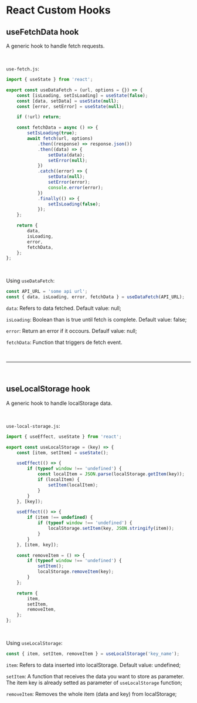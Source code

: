 # React Custom Hooks

## useFetchData hook

A generic hook to handle fetch requests.

&nbsp;

`use-fetch.js`:

```javascript
import { useState } from 'react';

export const useDataFetch = (url, options = {}) => {
	const [isLoading, setIsLoading] = useState(false);
	const [data, setData] = useState(null);
	const [error, setError] = useState(null);

	if (!url) return;

	const fetchData = async () => {
		setIsLoading(true);
		await fetch(url, options)
			.then((response) => response.json())
			.then((data) => {
				setData(data);
				setError(null);
			})
			.catch((error) => {
				setData(null);
				setError(error);
				console.error(error);
			})
			.finally(() => {
				setIsLoading(false);
			});
	};

	return {
		data,
		isLoading,
		error,
		fetchData,
	};
};
```

&nbsp;

Using `useDataFetch`:

```javascript
const API_URL = 'some api url';
const { data, isLoading, error, fetchData } = useDataFetch(API_URL);
```

`data`: Refers to data fetched. Default value: null;

`isLoading`: Boolean than is true until fetch is complete. Default value: false;

`error`: Return an error if it occours. Defaulf value: null;

`fetchData`: Function that triggers de fetch event.

&nbsp;

---

&nbsp;

## useLocalStorage hook

A generic hook to handle localStorage data.

&nbsp;

`use-local-storage.js`:

```javascript
import { useEffect, useState } from 'react';

export const useLocalStorage = (key) => {
	const [item, setItem] = useState();

	useEffect(() => {
		if (typeof window !== 'undefined') {
			const localItem = JSON.parse(localStorage.getItem(key));
			if (localItem) {
				setItem(localItem);
			}
		}
	}, [key]);

	useEffect(() => {
		if (item !== undefined) {
			if (typeof window !== 'undefined') {
				localStorage.setItem(key, JSON.stringify(item));
			}
		}
	}, [item, key]);

	const removeItem = () => {
		if (typeof window !== 'undefined') {
			setItem();
			localStorage.removeItem(key);
		}
	};

	return {
		item,
		setItem,
		removeItem,
	};
};
```

&nbsp;

Using `useLocalStorage`:

```javascript
const { item, setItem, removeItem } = useLocalStorage('key_name');
```

`item`: Refers to data inserted into localStorage. Default value: undefined;

`setItem`: A function that receives the data you want to store as parameter. The item key is already setted as parameter of `useLocalStorage` function;

`removeItem`: Removes the whole item (data and key) from localStorage;

&nbsp;

